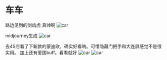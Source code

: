 # 车车

路边见到的剑齿虎 真帅啊
![car](https://shanyu-1310110385.cos.ap-guangzhou.myqcloud.com/car/jiancihu.jpg)


midjourney生成
![car](https://shanyu-1310110385.cos.ap-guangzhou.myqcloud.com/car/midjourney.jpg)


去4S店看了下新款的蒙迪欧，确实好看呐。可惜隐藏门把手和大连屏感觉不是很实用。
加上还有爱国buff。看看就好
![car](https://shanyu-1310110385.cos.ap-guangzhou.myqcloud.com/car/midjourney.jpg)
![car](https://shanyu-1310110385.cos.ap-guangzhou.myqcloud.com/car/midjourney.jpg)